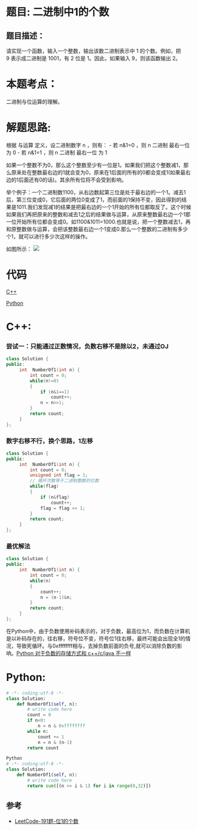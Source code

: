 # 题目: 二进制中1的个数
## 题目描述：
请实现一个函数，输入一个整数，输出该数二进制表示中 1 的个数。例如，把 9 表示成二进制是 1001，有 2 位是 1。因此，如果输入 9，则该函数输出 2。
# 本题考点：
  
  二进制与位运算的理解。
  
# 解题思路:

根据 与运算 定义，设二进制数字 n ，则有：
    - 若 n&1=0 ，则 n 二进制 最右一位 为 0
    - 若 n&1=1 ，则 n 二进制 最右一位 为 1

如果一个整数不为0，那么这个整数至少有一位是1。如果我们把这个整数减1，那么原来处在整数最右边的1就会变为0，原来在1后面的所有的0都会变成1(如果最右边的1后面还有0的话)。其余所有位将不会受到影响。

举个例子：一个二进制数1100，从右边数起第三位是处于最右边的一个1。减去1后，第三位变成0，它后面的两位0变成了1，而前面的1保持不变，因此得到的结果是1011.我们发现减1的结果是把最右边的一个1开始的所有位都取反了。这个时候如果我们再把原来的整数和减去1之后的结果做与运算，从原来整数最右边一个1那一位开始所有位都会变成0。如1100&1011=1000.也就是说，把一个整数减去1，再和原整数做与运算，会把该整数最右边一个1变成0.那么一个整数的二进制有多少个1，就可以进行多少次这样的操作。

  如图所示：
  ![](https://pic.leetcode-cn.com/abfd6109e7482d70d20cb8fc1d632f90eacf1b5e89dfecb2e523da1bcb562f66-image.png)
  
# 代码

[C++](./NumberOf1InBinary.cpp)

[Python](./NumberOf1InBinary.py)

# C++: 
###  尝试一：只能通过正数情况，负数右移不是除以2，未通过OJ
```c++
class Solution {
public:
     int  NumberOf1(int n) {
         int count = 0;
         while(n!=0)
         {
             if (n&1==1)
                 count++;
             n = n>>1;
         }
         return count;
     }
};
```
###  数字右移不行，换个思路，1左移
```c++
class Solution {
public:
     int  NumberOf1(int n) {
         int count = 0;
         unsigned int flag = 1;
         // 循环次数等于二进制整数的位数
         while(flag)
         {
             if (n&flag)
                 count++;
             flag = flag << 1;
         }
         return count;
     }
};
```
###  最优解法
```c++
class Solution {
public:
     int  NumberOf1(int n) {
         int count = 0;
         while(n)
         {
             count++;
             n = (n-1)&n;
         }
         return count;
     }
};
```
在Python中，由于负数使用补码表示的，对于负数，最高位为1，而负数在计算机是以补码存在的，往右移，符号位不变，符号位1往右移，最终可能会出现全1的情况，导致死循环。与0xffffffff相与，去掉负数前面的负号,就可以消除负数的影响。[Python 对于负数的存储方式和 c++/c/java 不一样](https://www.runoob.com/w3cnote/python-negative-storage.html)
# Python:
```python
# -*- coding:utf-8 -*-
class Solution:
    def NumberOf1(self, n):
        # write code here
        count = 0
        if n<0:
            n = n & 0xffffffff
        while n:
            count += 1
            n = n & (n-1)
        return count
```
```python
Python
# -*- coding:utf-8 -*-
class Solution:
    def NumberOf1(self, n):
        # write code here
        return sum([(n >> i & 1) for i in range(0,32)])
```
## 参考
  -  [LeetCode-191题-位1的个数](https://github.com/bryceustc/LeetCode_Note/blob/master/cpp/Number-Of-1-Bits/README.md)
